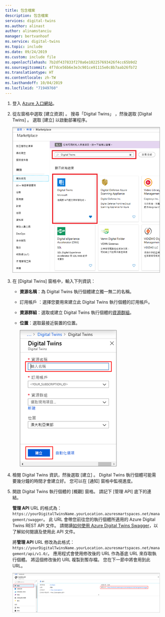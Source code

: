 ```yaml
---
title: 包含檔案
description: 包含檔案
services: digital-twins
ms.author: alinast
author: alinamstanciu
manager: bertvanhoof
ms.service: digital-twins
ms.topic: include
ms.date: 09/24/2019
ms.custom: include file
ms.openlocfilehash: 7b2df437833f270a6e102257693426f4cc65b9d2
ms.sourcegitcommit: 4f7dce56b6e3e3c901ce91115e0c8b7aab26fb72
ms.translationtype: HT
ms.contentlocale: zh-TW
ms.lasthandoff: 10/04/2019
ms.locfileid: "71949760"
---
```

1. 登入 [Azure 入口網站](https://portal.azure.com)。

1. 從左窗格中選取 [建立資源]  。 搜尋「Digital Twins」  ，然後選取 [Digital Twins]  。 選取 [建立]  以啟動部署程序。

   [![用於建立新 Digital Twins 執行個體的選取項目](./media/create-digital-twins-portal/create-digital-twins.png)](./media/create-digital-twins-portal/create-digital-twins.png#lightbox)

1. 在 [Digital Twins]  窗格中，輸入下列資訊：
   * **資源名稱**：為 Digital Twins 執行個體建立獨一無二的名稱。
   * 訂用帳戶  ：選擇您要用來建立此 Digital Twins 執行個體的訂用帳戶。 
   * **資源群組**：選取或建立 Digital Twins 執行個體的[資源群組](https://docs.microsoft.com/azure/azure-resource-manager/resource-group-overview#resource-groups)。
   * **位置**：選取最接近裝置的位置。

     [![已輸入資訊的 Digital Twins 窗格](./media/create-digital-twins-portal/create-digital-twins-param.png)](./media/create-digital-twins-portal/create-digital-twins-param.png#lightbox)

1. 檢閱 Digital Twins 資訊，然後選取 [建立]  。 Digital Twins 執行個體可能需要幾分鐘的時間才會建立好。 您可以在 [通知]  窗格中監視進度。

1. 開啟 Digital Twins 執行個體的 [概觀]  窗格。 請記下 [管理 API]  底下的連結。

   **管理 API** URL 的格式為：`https://yourDigitalTwinsName.yourLocation.azuresmartspaces.net/management/swagger`。 此 URL 會帶您前往您的執行個體所適用的 Azure Digital Twins REST API 文件。 請閱讀[如何使用 Azure Digital Twins Swagger](../articles/digital-twins/how-to-use-swagger.md)，以了解如何閱讀及使用此 API 文件。

    將**管理 API** URL 修改為此格式：`https://yourDigitalTwinsName.yourLocation.azuresmartspaces.net/management/api/v1.0/`。 應用程式會使用修改後的 URL 作為基底 URL 來存取執行個體。 將這個修改後的 URL 複製到暫存檔。 您在下一節中將會用到此 URL。

    [![管理 API](./media/create-digital-twins-portal/digital-twins-management-api.png)](./media/create-digital-twins-portal/digital-twins-management-api.png#lightbox)